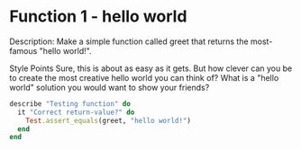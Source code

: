 # Function 1 - hello world

Description:
Make a simple function called greet that returns the most-famous "hello world!".

Style Points
Sure, this is about as easy as it gets. But how clever can you be to create the most creative hello world you can think of? What is a "hello world" solution you would want to show your friends?

```ruby
describe "Testing function" do
  it "Correct return-value?" do
    Test.assert_equals(greet, "hello world!")
  end
end
```